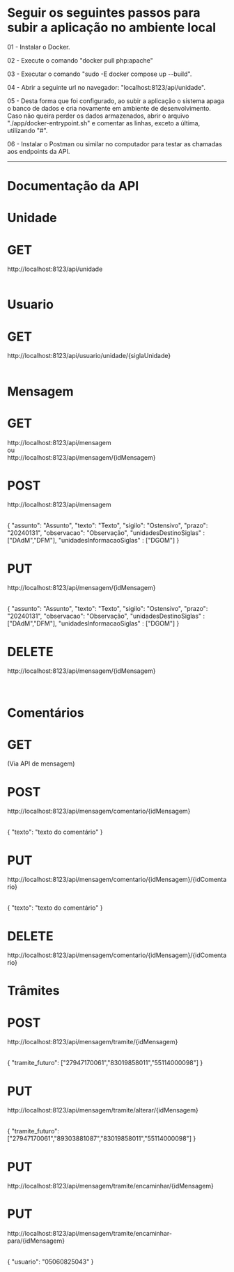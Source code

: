 # Seguir os seguintes passos para subir a aplicação no ambiente local

01 - Instalar o Docker.

02 - Execute o comando "docker pull php:apache"

03 - Executar o comando "sudo -E docker compose up --build".

04 - Abrir a seguinte url no navegador: "localhost:8123/api/unidade".

05 - Desta forma que foi configurado, ao subir a aplicação o sistema apaga o banco de dados e cria novamente em ambiente de desenvolvimento. Caso não queira perder os dados armazenados, abrir o arquivo "./app/docker-entrypoint.sh" e comentar as linhas, exceto a última, utilizando "#".

06 - Instalar o Postman ou similar no computador para testar as chamadas aos endpoints da API.

------------------------
# Documentação da API

# Unidade

# GET
http://localhost:8123/api/unidade
<br />
<br />

# Usuario

# GET
http://localhost:8123/api/usuario/unidade/{siglaUnidade}
<br />
<br />

# Mensagem
# GET
http://localhost:8123/api/mensagem
<br />
ou
<br />
http://localhost:8123/api/mensagem/{idMensagem}

# POST
http://localhost:8123/api/mensagem

<br />
{
    "assunto": "Assunto",
    "texto": "Texto",
    "sigilo": "Ostensivo",
    "prazo": "20240131",
    "observacao": "Observação",
    "unidadesDestinoSiglas" : ["DAdM","DFM"],
    "unidadesInformacaoSiglas" : ["DGOM"]
}

# PUT
http://localhost:8123/api/mensagem/{idMensagem}

<br />
{
    "assunto": "Assunto",
    "texto": "Texto",
    "sigilo": "Ostensivo",
    "prazo": "20240131",
    "observacao": "Observação",
    "unidadesDestinoSiglas" : ["DAdM","DFM"],
    "unidadesInformacaoSiglas" : ["DGOM"]
}

# DELETE
http://localhost:8123/api/mensagem/{idMensagem}

<br />

# Comentários

# GET
(Via API de mensagem)

# POST
http://localhost:8123/api/mensagem/comentario/{idMensagem}

<br />
{
    "texto": "texto do comentário"
}

# PUT
http://localhost:8123/api/mensagem/comentario/{idMensagem}/{idComentario}

<br />
{
    "texto": "texto do comentário"
}

# DELETE
http://localhost:8123/api/mensagem/comentario/{idMensagem}/{idComentario}


# Trâmites

# POST
http://localhost:8123/api/mensagem/tramite/{idMensagem}

<br />
{
    "tramite_futuro": ["27947170061","83019858011","55114000098"]
}

# PUT
http://localhost:8123/api/mensagem/tramite/alterar/{idMensagem}

<br />
{
    "tramite_futuro": ["27947170061","89303881087","83019858011","55114000098"]
}

# PUT
http://localhost:8123/api/mensagem/tramite/encaminhar/{idMensagem}


# PUT
http://localhost:8123/api/mensagem/tramite/encaminhar-para/{idMensagem}

<br />
{
    "usuario": "05060825043"
}

